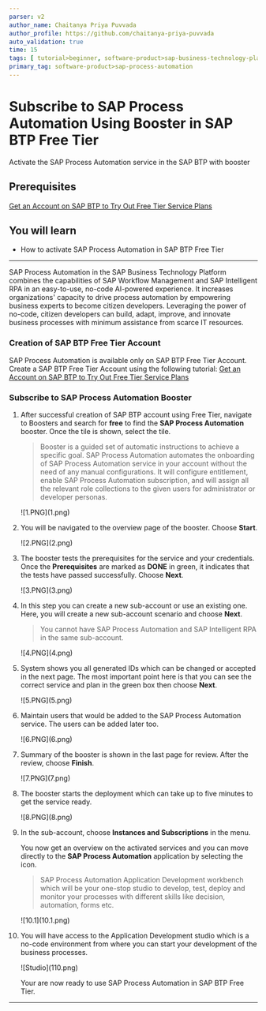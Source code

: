 ```yaml
---
parser: v2
author_name: Chaitanya Priya Puvvada
author_profile: https://github.com/chaitanya-priya-puvvada
auto_validation: true
time: 15
tags: [ tutorial>beginner, software-product>sap-business-technology-platform, tutorial>free-tier ]
primary_tag: software-product>sap-process-automation
---
```


# Subscribe to SAP Process Automation Using Booster in SAP BTP Free Tier
<!-- description --> Activate the SAP Process Automation service in the SAP BTP with booster

## Prerequisites
   [Get an Account on SAP BTP to Try Out Free Tier Service Plans](btp-free-tier-account)

## You will learn
  - How to activate SAP Process Automation in SAP BTP Free Tier

---
SAP Process Automation in the SAP Business Technology Platform combines the capabilities of SAP Workflow Management and SAP Intelligent RPA in an easy-to-use, no-code AI-powered experience. It increases organizations' capacity to drive process automation by empowering business experts to become citizen developers. Leveraging the power of no-code, citizen developers can build, adapt, improve, and innovate business processes with minimum assistance from scarce IT resources.

### Creation of SAP BTP Free Tier Account


  SAP Process Automation is available only on SAP BTP Free Tier Account.
  Create a SAP BTP Free Tier Account using the following tutorial: [Get an Account on SAP BTP to Try Out Free Tier Service Plans](btp-free-tier-account)



### Subscribe to SAP Process Automation Booster


1. After successful creation of SAP BTP account using Free Tier, navigate to Boosters and search for **free** to find the **SAP Process Automation** booster. Once the tile is shown, select the tile.

    > Booster is a guided set of automatic instructions to achieve a specific goal. SAP Process Automation automates the onboarding of SAP Process Automation service in your account without the need of any manual configurations. It will configure entitlement, enable SAP Process Automation subscription, and will assign all the relevant role collections to the given users for administrator or developer personas.

    <!-- border -->![1.PNG](1.png)

2. You will be navigated to the overview page of the booster. Choose **Start**.

    <!-- border -->![2.PNG](2.png)

3.  The booster tests the prerequisites for the service and your credentials. Once the **Prerequisites** are marked as **DONE** in green, it indicates that the tests have passed successfully. Choose **Next**.

    <!-- border -->![3.PNG](3.png)

4. In this step you can create a new sub-account or use an existing one. Here, you will create a new sub-account scenario and choose **Next**.

    > You cannot have SAP Process Automation and SAP Intelligent RPA in the same sub-account.

    <!-- border -->![4.PNG](4.png)

5. System shows you all generated IDs which can be changed or accepted in the next page. The most important point here is that you can see the correct service and plan in the green box then choose **Next**.

    <!-- border -->![5.PNG](5.png)

6. Maintain users that would be added to the SAP Process Automation service. The users can be added later too.

    <!-- border -->![6.PNG](6.png)

7. Summary of the booster is shown in the last page for review. After the review, choose **Finish**.

    <!-- border -->![7.PNG](7.png)  

8. The booster starts the deployment which can take up to five minutes to get the service ready.

    <!-- border -->![8.PNG](8.png)

9. In the sub-account, choose **Instances and Subscriptions** in the menu.

    You now get an overview on the activated services and you can move directly to the **SAP Process Automation** application by selecting the icon.

    > SAP Process Automation Application Development workbench which will be your one-stop studio to develop, test, deploy and monitor your processes with different skills like decision, automation, forms etc.

    <!-- border -->![10.1](10.1.png)

10. You will have access to the Application Development studio which is a no-code environment from where you can start your development of the business processes.

    <!-- border -->![Studio](110.png)

    Your are now ready to use SAP Process Automation in SAP BTP Free Tier.



---
